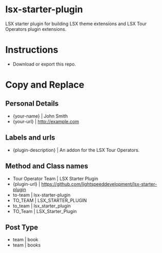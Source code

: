 # lsx-starter-plugin
LSX starter plugin for building LSX theme extensions and LSX Tour Operators plugin extensions.

# Instructions

 * Download or export this repo.


# Copy and Replace

## Personal Details
 * {your-name}			|	John Smith
 * {your-url}			|	http://example.com

## Labels and urls

 * {plugin-description}	|	An addon for the LSX Tour Operators.

## Method and Class names

 * Tour Operator Team		|	LSX Starter Plugin
 * {plugin-url}			|	https://github.com/lightspeeddevelopment/lsx-starter-plugin
 * to-team		|	lsx-starter-plugin
 * TO_TEAM		|	LSX_STARTER_PLUGIN
 * to_team		|	lsx_starter_plugin
 * TO_Team			|	LSX_Starter_Plugin


## Post Type
 * team			|	book
 * team	|	books